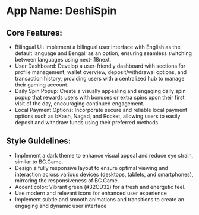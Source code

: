 # **App Name**: DeshiSpin

## Core Features:

- Bilingual UI: Implement a bilingual user interface with English as the default language and Bengali as an option, ensuring seamless switching between languages using next-i18next.
- User Dashboard: Develop a user-friendly dashboard with sections for profile management, wallet overview, deposit/withdrawal options, and transaction history, providing users with a centralized hub to manage their gaming account.
- Daily Spin Popup: Create a visually appealing and engaging daily spin popup that rewards users with bonuses or extra spins upon their first visit of the day, encouraging continued engagement.
- Local Payment Options: Incorporate secure and reliable local payment options such as bKash, Nagad, and Rocket, allowing users to easily deposit and withdraw funds using their preferred methods.

## Style Guidelines:

- Implement a dark theme to enhance visual appeal and reduce eye strain, similar to BC.Game.
- Design a fully responsive layout to ensure optimal viewing and interaction across various devices (desktops, tablets, and smartphones), mirroring the responsiveness of BC.Game.
- Accent color: Vibrant green (#32CD32) for a fresh and energetic feel.
- Use modern and relevant icons for enhanced user experience
- Implement subtle and smooth animations and transitions to create an engaging and dynamic user interface